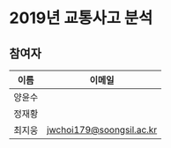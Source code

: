 # 2019년 교통사고 분석

## 참여자

|  이름  |          이메일          |
| :----: | :----------------------: |
| 양윤수 |                          |
| 정재황 |                          |
| 최지웅 | jwchoi179@soongsil.ac.kr |
